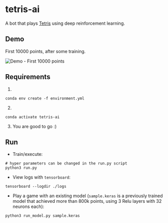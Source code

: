 # tetris-ai

A bot that plays [Tetris](https://en.wikipedia.org/wiki/Tetris) using deep reinforcement learning.

## Demo

First 10000 points, after some training.

![Demo - First 10000 points](./demo.gif)

## Requirements

1. 
```shell
conda env create -f environment.yml
```
2. 
```shell
conda activate tetris-ai
```
3. You are good to go :)

## Run

- Train/execute:
```shell
# hyper parameters can be changed in the run.py script
python3 run.py
```

- View logs with `tensorboard`:
```shell
tensorboard --logdir ./logs
```

- Play a game with an existing model (`sample.keras` is a previously trained model that achieved more than 800k points, using 3 Relu layers with 32 neurons each):
```shell
python3 run_model.py sample.keras
```